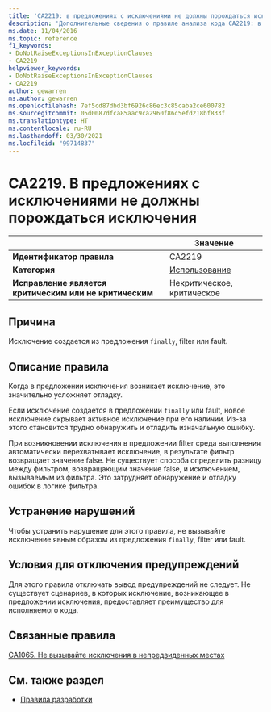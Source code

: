 ```yaml
---
title: 'CA2219: в предложениях с исключениями не должны порождаться исключения (анализ кода)'
description: 'Дополнительные сведения о правиле анализа кода CA2219: в предложениях с исключениями не должны порождаться исключения'
ms.date: 11/04/2016
ms.topic: reference
f1_keywords:
- DoNotRaiseExceptionsInExceptionClauses
- CA2219
helpviewer_keywords:
- DoNotRaiseExceptionsInExceptionClauses
- CA2219
author: gewarren
ms.author: gewarren
ms.openlocfilehash: 7ef5cd87dbd3bf6926c86ec3c85caba2ce600782
ms.sourcegitcommit: 05d0087dfca85aac9ca2960f86c5efd218bf833f
ms.translationtype: HT
ms.contentlocale: ru-RU
ms.lasthandoff: 03/30/2021
ms.locfileid: "99714837"
---
```

# <a name="ca2219-do-not-raise-exceptions-in-exception-clauses"></a>CA2219. В предложениях с исключениями не должны порождаться исключения

| | Значение |
|-|-|
| **Идентификатор правила** |CA2219|
| **Категория** |[Использование](usage-warnings.md)|
| **Исправление является критическим или не критическим** |Некритическое, критическое|

## <a name="cause"></a>Причина

Исключение создается из предложения `finally`, filter или fault.

## <a name="rule-description"></a>Описание правила

Когда в предложении исключения возникает исключение, это значительно усложняет отладку.

Если исключение создается в предложении `finally` или fault, новое исключение скрывает активное исключение при его наличии. Из-за этого становится трудно обнаружить и отладить изначальную ошибку.

При возникновении исключения в предложении filter среда выполнения автоматически перехватывает исключение, в результате фильтр возвращает значение false. Не существует способа определить разницу между фильтром, возвращающим значение false, и исключением, вызываемым из фильтра. Это затрудняет обнаружение и отладку ошибок в логике фильтра.

## <a name="how-to-fix-violations"></a>Устранение нарушений

Чтобы устранить нарушение для этого правила, не вызывайте исключение явным образом из предложения `finally`, filter или fault.

## <a name="when-to-suppress-warnings"></a>Условия для отключения предупреждений

Для этого правила отключать вывод предупреждений не следует. Не существует сценариев, в которых исключение, возникающее в предложении исключения, предоставляет преимущество для исполняемого кода.

## <a name="related-rules"></a>Связанные правила

[CA1065. Не вызывайте исключения в непредвиденных местах](ca1065.md)

## <a name="see-also"></a>См. также раздел

- [Правила разработки](design-warnings.md)
